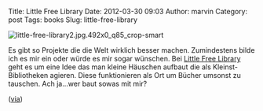 Title: Little Free Library
Date: 2012-03-30 09:03
Author: marvin
Category: post
Tags: books
Slug: little-free-library

![little-free-library2.jpg.492x0_q85_crop-smart]({filename}/images/little-free-library2.jpg.492x0_q85_crop-smart.jpg)

Es gibt so Projekte die die Welt wirklich besser machen. Zumindestens
bilde ich es mir ein oder würde es mir sogar wünschen. Bei [Little Free
Library](http://www.littlefreelibrary.org/) geht es um eine Idee das man
kleine Häuschen aufbaut die als Kleinst-Bibliotheken agieren. Diese
funktionieren als Ort um Bücher umsonst zu tauschen. Ach ja...wer baut
sowas mit mir?

([via](http://www.treehugger.com/culture/little-free-library-tiny-community-libraries-todd-bol-rick-brooks.html?utm_source=feedburner&utm_medium=feed&utm_campaign=Feed%3A+treehuggersite+%28Treehugger%29&utm_content=Google+Reader))

